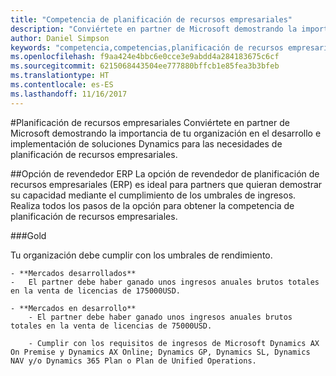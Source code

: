 ```yaml
---
title: "Competencia de planificación de recursos empresariales"
description: "Conviértete en partner de Microsoft demostrando la importancia de tu organización en el desarrollo e implementación de soluciones Dynamics para las necesidades de planificación de recursos empresariales."
author: Daniel Simpson
keywords: "competencia,competencias,planificación de recursos empresariales"
ms.openlocfilehash: f9aa424e4bbc6e0cce3e9abdd4a284183675c6cf
ms.sourcegitcommit: 6215068443504ee777880bffcb1e85fea3b3bfeb
ms.translationtype: HT
ms.contentlocale: es-ES
ms.lasthandoff: 11/16/2017
---
```

#<a name="enterprise-resource-planning"></a>Planificación de recursos empresariales 
Conviértete en partner de Microsoft demostrando la importancia de tu organización en el desarrollo e implementación de soluciones Dynamics para las necesidades de planificación de recursos empresariales.

##<a name="erp-reseller-option"></a>Opción de revendedor ERP
La opción de revendedor de planificación de recursos empresariales (ERP) es ideal para partners que quieran demostrar su capacidad mediante el cumplimiento de los umbrales de ingresos. Realiza todos los pasos de la opción para obtener la competencia de planificación de recursos empresariales.

###<a name="gold"></a>Gold

Tu organización debe cumplir con los umbrales de rendimiento.

    - **Mercados desarrollados**
    -   El partner debe haber ganado unos ingresos anuales brutos totales en la venta de licencias de 175000USD.
  
    - **Mercados en desarrollo**
        - El partner debe haber ganado unos ingresos anuales brutos totales en la venta de licencias de 75000USD. 

        - Cumplir con los requisitos de ingresos de Microsoft Dynamics AX On Premise y Dynamics AX Online; Dynamics GP, Dynamics SL, Dynamics NAV y/o Dynamics 365 Plan o Plan de Unified Operations.  




